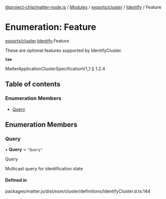 [@project-chip/matter-node.js](../README.md) / [Modules](../modules.md) / [exports/cluster](../modules/exports_cluster.md) / [Identify](../modules/exports_cluster.Identify.md) / Feature

# Enumeration: Feature

[exports/cluster](../modules/exports_cluster.md).[Identify](../modules/exports_cluster.Identify.md).Feature

These are optional features supported by IdentifyCluster.

**`See`**

MatterApplicationClusterSpecificationV1_1 § 1.2.4

## Table of contents

### Enumeration Members

- [Query](exports_cluster.Identify.Feature.md#query)

## Enumeration Members

### Query

• **Query** = ``"Query"``

Query

Multicast query for identification state

#### Defined in

packages/matter.js/dist/esm/cluster/definitions/IdentifyCluster.d.ts:144
